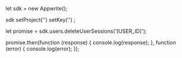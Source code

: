 let sdk = new Appwrite();

sdk
    setProject('')
    setKey('')
;

let promise = sdk.users.deleteUserSessions('[USER_ID]');

promise.then(function (response) {
    console.log(response);
}, function (error) {
    console.log(error);
});